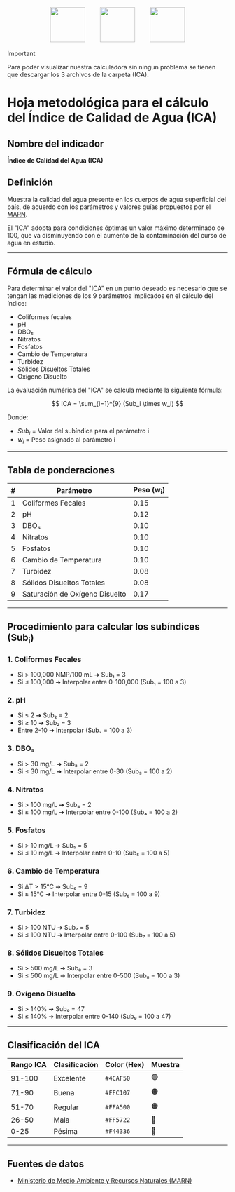 <div align="center">
  <img src="https://upload.wikimedia.org/wikipedia/commons/6/61/HTML5_logo_and_wordmark.svg" width="80" style="margin: 0 15px;">
  <img src="https://upload.wikimedia.org/wikipedia/commons/d/d5/CSS3_logo_and_wordmark.svg" width="80" style="margin: 0 15px;">
  <img src="https://upload.wikimedia.org/wikipedia/commons/9/99/Unofficial_JavaScript_logo_2.svg" width="80" style="margin: 0 15px;">
</div>

> [!IMPORTANT]
> Para poder visualizar nuestra calculadora sin ningun problema se tienen que descargar los 3 archivos de la carpeta (ICA).

# Hoja metodológica para el cálculo del Índice de Calidad de Agua (ICA)

## Nombre del indicador

**Índice de Calidad del Agua (ICA)**

## Definición

Muestra la calidad del agua presente en los cuerpos de agua superficial del país, de acuerdo con los parámetros y valores guías propuestos por el <a href="https://www.ambiente.gob.sv/" target="_blank">MARN</a>.

El "ICA" adopta para condiciones óptimas un valor máximo determinado de 100, que va disminuyendo con el aumento de la contaminación del curso de agua en estudio.

---

## Fórmula de cálculo

Para determinar el valor del "ICA" en un punto deseado es necesario que se tengan las mediciones de los 9 parámetros implicados en el cálculo del índice:

- Coliformes fecales
- pH
- DBO₅
- Nitratos
- Fosfatos
- Cambio de Temperatura
- Turbidez
- Sólidos Disueltos Totales
- Oxígeno Disuelto

La evaluación numérica del "ICA" se calcula mediante la siguiente fórmula:

$$
ICA = \sum_{i=1}^{9} (Sub_i \times w_i)
$$

Donde:
- $Sub_i$ = Valor del subíndice para el parámetro i
- $w_i$ = Peso asignado al parámetro i

---

## Tabla de ponderaciones

| #  | Parámetro                      | Peso (w<sub>i</sub>) |
|----|--------------------------------|----------------|
| 1  | Coliformes Fecales            | 0.15           |
| 2  | pH                             | 0.12           |
| 3  | DBO₅                           | 0.10           |
| 4  | Nitratos                       | 0.10           |
| 5  | Fosfatos                       | 0.10           |
| 6  | Cambio de Temperatura          | 0.10           |
| 7  | Turbidez                       | 0.08           |
| 8  | Sólidos Disueltos Totales      | 0.08           |
| 9  | Saturación de Oxígeno Disuelto | 0.17           |

---

## Procedimiento para calcular los subíndices (Sub<sub>i</sub>)

### 1. **Coliformes Fecales**
- Si > 100,000 NMP/100 mL ➔ Sub₁ = 3
- Si ≤ 100,000 ➔ Interpolar entre 0-100,000 (Sub₁ = 100 a 3)

### 2. **pH**
- Si ≤ 2 ➔ Sub₂ = 2
- Si ≥ 10 ➔ Sub₂ = 3
- Entre 2-10 ➔ Interpolar (Sub₂ = 100 a 3)

### 3. **DBO₅**
- Si > 30 mg/L ➔ Sub₃ = 2
- Si ≤ 30 mg/L ➔ Interpolar entre 0-30 (Sub₃ = 100 a 2)

### 4. **Nitratos**
- Si > 100 mg/L ➔ Sub₄ = 2
- Si ≤ 100 mg/L ➔ Interpolar entre 0-100 (Sub₄ = 100 a 2)

### 5. **Fosfatos**
- Si > 10 mg/L ➔ Sub₅ = 5
- Si ≤ 10 mg/L ➔ Interpolar entre 0-10 (Sub₅ = 100 a 5)

### 6. **Cambio de Temperatura**
- Si ΔT > 15°C ➔ Sub₆ = 9
- Si ≤ 15°C ➔ Interpolar entre 0-15 (Sub₆ = 100 a 9)

### 7. **Turbidez**
- Si > 100 NTU ➔ Sub₇ = 5
- Si ≤ 100 NTU ➔ Interpolar entre 0-100 (Sub₇ = 100 a 5)

### 8. **Sólidos Disueltos Totales**
- Si > 500 mg/L ➔ Sub₈ = 3
- Si ≤ 500 mg/L ➔ Interpolar entre 0-500 (Sub₈ = 100 a 3)

### 9. **Oxígeno Disuelto**
- Si > 140% ➔ Sub₉ = 47
- Si ≤ 140% ➔ Interpolar entre 0-140 (Sub₉ = 100 a 47)

---

## Clasificación del ICA


| Rango ICA | Clasificación | Color (Hex)  | Muestra                  |
|-----------|---------------|--------------|--------------------------|
| 91-100    | Excelente     | `#4CAF50`    | 🟢                       |
| 71-90     | Buena         | `#FFC107`    | 🟠                       |
| 51-70     | Regular       | `#FFA500`    | 🟠                       |
| 26-50     | Mala          | `#FF5722`    | 🔴                       |
| 0-25      | Pésima        | `#F44336`    | 🔴                       |


---

## Fuentes de datos

- <a href="https://www.ambiente.gob.sv/" target="_blank">Ministerio de Medio Ambiente y Recursos Naturales (MARN)</a>
